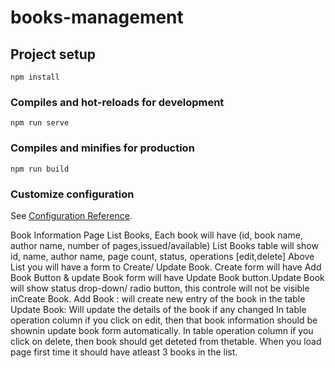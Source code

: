 # books-management

## Project setup
```
npm install
```

### Compiles and hot-reloads for development
```
npm run serve
```

### Compiles and minifies for production
```
npm run build
```

### Customize configuration
See [Configuration Reference](https://cli.vuejs.org/config/).

Book Information Page
List Books, Each book will have (id, book name, author name, number of pages,issued/available)
List Books table will show id, name, author name, page count, status, operations [edit,delete]
Above List you will have a form to Create/ Update Book.
Create form will have Add Book Button & update Book form will have Update Book button.Update Book will show status drop-down/ radio button, this controle will not be visible inCreate Book.
Add Book : will create new entry of the book in the table
Update Book: Will update the details of the book if any changed
In table operation column if you click on edit, then that book information should be shownin update book form automatically.
In table operation column if you click on delete, then book should get deteted from thetable.
When you load page first time it should have atleast 3 books in the list.

